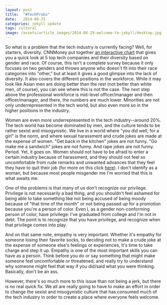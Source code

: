 ```yaml
---
layout: post
title:  "#TechProbs"
date:   2014-08-31
categories: jekyll update
tags: cultural
image: /assets/article_images/2014-08-29-welcome-to-jekyll/desktop.jpg
---
```


So what is a problem that the tech industry is currently facing?  Well, for starters, diversity. CNNMoney put together [an interactive chart](http://money.cnn.com/interactive/technology/tech-diversity-data/") that gives you a quick look at 5 top tech companies and their diversity based on gender and race.  Of course, this isn't a complete survey because it only focuses on two genders and throws anyone who doesn't fit into their race categories into "other," but at least it gives a good glimpse into the lack of diversity.  It also covers the different positions in the workforce.  While it may look like Asian men are doing better than the rest (not better than white men, of course), you can see where this is not the case.  The next step above the professional workforce is mid-level officer/manager and then officer/manager, and there, the numbers are much lower.  Minorities are not only underrepresented in the tech world, but also even more so in the higher positions in the industry.

Women are even more underrepresented in the tech industry--around 20%. The tech world has become dominated by men, and the culture tends to be rather sexist and misogynistic.  We live in a world where "you did well, for a girl" is the norm, and where sexual harassment and crude jokes are made at the expense of women.  "Get back in the kitchen" jokes are not funny.  "Go make me a sandwich" jokes are not funny.  And rape jokes are not funny.  Period.  Yet, it goes on.  Women should not have to be afraid to enter a certain industry because of harassment, and they should not feel so uncomfortable from rude remarks and unwanted advances that they feel they have to quit their job (for more on this click [here](href="http://www.nytimes.com/2014/04/06/technology/technologys-man-problem.html?_r=0")).  I don't identify as a woman, but because most people misgender me I'm worried that this is what awaits me.

One of the problems is that many of us don't recognize our privilege.  Privilege is not necessarily a bad thing, and you shouldn't feel ashamed for being able to take something like not being accused of being moody because of "that time of the month" or not being passed up for a promotion because you're a person of color.  Even I, as a gender non-conforming person of color, have privilege: I've graduated from college and I'm not in debt.  The point is to recognize that you have privilege, and recognize when that privilege comes into play.

And on that same note, empathy is very important.  Whether it's empathy for someone losing their favorite socks, to deciding not to make a crude joke at the expense of someone else's feelings or experiences, it's time to take charge and step it up. Empathy is one of the most important skills you can have as a person. Think before you do or say something that might make someone feel uncomfortable or threatened, and really try to understand why someone might feel that way if you did/said what you were thinking.  Basically, don't be an ass.

However, there's so much more to this issue than not being a jerk, but there is no real quick fix.  We all are really going to have to make an effort in order to change the sexist and misogynistic culture that has consumed much of the tech industry in order to create a place where everyone feels welcome.